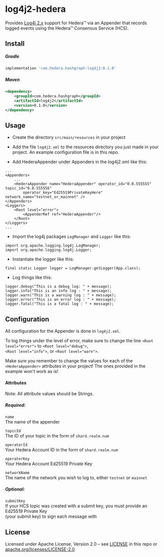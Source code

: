 # log4j2-hedera
Provides [Log4j 2.x] support for Hedera™ via an Appender that records logged events using the Hedera™ Consensus Service (HCS).

[Log4j 2.x]: https://logging.apache.org/log4j/2.x/

## Install

##### Gradle

```groovy
implementation 'com.hedera.hashgraph:log4j2:0.1.0'
```

##### Maven

```xml
<dependency>
    <groupId>com.hedera.hashgraph</groupId>
    <artifactId>log4j2</artifactId>
    <version>0.1.0</version>
</dependency>
```

## Usage


* Create the directory `src/main/resources` in your project

* Add the file `log4j2.xml` to the resources directory you just made in your project.  An example configuration file is in this repo.

* Add HederaAppender under Appenders in the log4j2.xml like this:
```
...
<Appenders>
    ...
    <HederaAppender name="HederaAppender" operator_id="0.0.555555" topic_id="0.0.555556" 
        operator_key="Ed25519PrivateKeyHere" network_name="testnet_or_mainnet" />
</Appenders>
<Loggers>
    <Root level="error">
        <AppenderRef ref="HederaAppender"/>
    </Root>
</Loggers>
...
```


* Import the log4j packages `LogManager` and `Logger` like this:
```
import org.apache.logging.log4j.LogManager;
import org.apache.logging.log4j.Logger;
```


* Instantiate the logger like this:
```
final static Logger logger = LogManager.getLogger(App.class);
```


* Log things like this:
```
logger.debug("This is a debug log: " + message);
logger.info("This is an info log : " + message);
logger.warn("This is a warning log : " + message);
logger.error("This is an error log : " + message);
logger.fatal("This is a fatal log : " + message);
```

## Configuration

All configuration for the Appender is done in `log4j2.xml`.

To log things under the level of error, make sure to change the line `<Root level="error">` to `<Root level="debug">`,\
`<Root level="info">`, or `<Root level="warn">`.

Make sure you remember to change the values for each of the `<HederaAppender>` attributes in your project!  The ones provided in the example won't work as is!

#### Attributes

Note: All attribute values should be Strings.

##### Required:

```name```\
The name of the appender

```topicId```\
The ID of your topic in the form of `shard.realm.num`

```operatorId```\
Your Hedera Account ID in the form of `shard.realm.num`

```operatorKey```\
Your Hedera Account Ed25519 Private Key

```networkName```\
The name of the network you wish to log to, either `testnet` or `mainnet`

##### Optional:

```submitKey```\
If your HCS topic was created with a submit key, you must provide an Ed25519 Private Key\
(your submit key) to sign each message with

## License

Licensed under Apache License,
Version 2.0 – see [LICENSE](LICENSE) in this repo
or [apache.org/licenses/LICENSE-2.0](http://www.apache.org/licenses/LICENSE-2.0)
